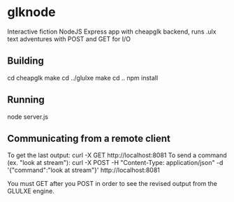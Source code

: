 # glknode
Interactive fiction NodeJS Express app with cheapglk backend, runs .ulx text adventures with POST and GET for I/O

## Building

cd cheapglk
make
cd ../glulxe
make
cd ..
npm install

## Running

node server.js

## Communicating from a remote client

To get the last output: curl -X GET http://localhost:8081
To send a command (ex. "look at stream"): curl -X POST -H "Content-Type: application/json" -d '{"command":"look at stream"}' http://localhost:8081

You must GET after you POST in order to see the revised output from the GLULXE engine.
